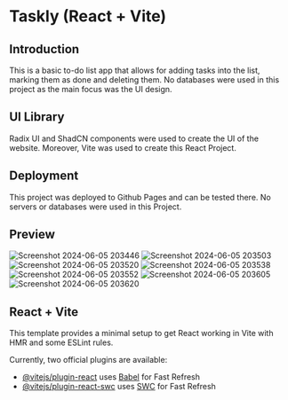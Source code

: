 # Taskly (React + Vite)

## Introduction

This is a basic to-do list app that allows for adding tasks into the list, marking them as done and deleting them. No databases were used in this project as the main focus was the UI design.

## UI Library

Radix UI and ShadCN components were used to create the UI of the website. Moreover, Vite was used to create this React Project.

## Deployment

This project was deployed to Github Pages and can be tested there. No servers or databases were used in this Project.

## Preview
![Screenshot 2024-06-05 203446](https://github.com/HasanYahya101/Taskly-Vite/assets/118683092/79e211b3-547c-405e-aa70-c05fd3b5fffd)
![Screenshot 2024-06-05 203503](https://github.com/HasanYahya101/Taskly-Vite/assets/118683092/0195fa84-8c20-4dcc-9171-904fd0f77d8f)
![Screenshot 2024-06-05 203520](https://github.com/HasanYahya101/Taskly-Vite/assets/118683092/048283c9-3611-4d39-ba96-3a3889958289)
![Screenshot 2024-06-05 203538](https://github.com/HasanYahya101/Taskly-Vite/assets/118683092/dd3af67a-9ce9-4208-bdb9-ae413d90d5ae)
![Screenshot 2024-06-05 203552](https://github.com/HasanYahya101/Taskly-Vite/assets/118683092/14a508f6-3417-4019-9155-9803f2886929)
![Screenshot 2024-06-05 203605](https://github.com/HasanYahya101/Taskly-Vite/assets/118683092/98afdcad-2760-42e0-8038-f4f9d28fdb85)
![Screenshot 2024-06-05 203620](https://github.com/HasanYahya101/Taskly-Vite/assets/118683092/e6e49606-0c20-408a-a7c9-43ca1ce002f0)

## React + Vite

This template provides a minimal setup to get React working in Vite with HMR and some ESLint rules.

Currently, two official plugins are available:

- [@vitejs/plugin-react](https://github.com/vitejs/vite-plugin-react/blob/main/packages/plugin-react/README.md) uses [Babel](https://babeljs.io/) for Fast Refresh
- [@vitejs/plugin-react-swc](https://github.com/vitejs/vite-plugin-react-swc) uses [SWC](https://swc.rs/) for Fast Refresh
